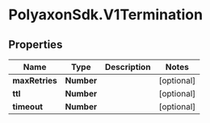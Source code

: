# PolyaxonSdk.V1Termination

## Properties

Name | Type | Description | Notes
------------ | ------------- | ------------- | -------------
**maxRetries** | **Number** |  | [optional] 
**ttl** | **Number** |  | [optional] 
**timeout** | **Number** |  | [optional] 



